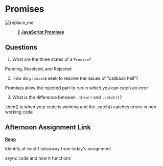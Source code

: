 # Promises

![replace_me](https://codeworks.blob.core.windows.net/public/assets/img/illustrations/placeholder.svg)

> **📖 [JavaScript Promises](https://codeworksacademy.com/fs-student-guide/resources/wk4/02-Promises)**

## Questions

1. What are the three states of a `Promise`?

Pending, Resolved, and Rejected

2. How do `promise`s seek to resolve the issues of "callback hell"?

Promises allow the rejected part to run in which you can catch an error

3. What is the difference between `.then()` and `.catch()`?

.then() is when your code is working and the .catch() catches errors in non-working code 

## Afternoon Assignment Link

**[Repo](https://github.com/garrett-adamss/gregslistAsync.git)**

Identify at least 1 takeaway from today's assignment

async code and how it functions

